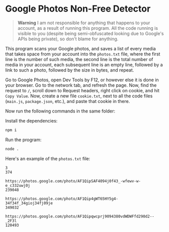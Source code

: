 # Google Photos Non-Free Detector

> **Warning**
> I am not responsible for anything that happens to your account, as a result of running this program. All the code running is visible to you (despite being semi-obfuscated looking due to Google's APIs being private), so don't blame for anything.

This program scans your Google photos, and saves a list of every media that takes space from your account into the `photos.txt` file, where the first line is the number of such media, the second line is the total number of media in your account, each subsequent line is an empty line, followed by a link to such a photo, followed by the size in bytes, and repeat.

Go to Google Photos, open Dev Tools by F12, or however else it is done in your browser. Go to the network tab, and refresh the page. Now, find the request to `/`, scroll down to Request headers, right click on cookie, and hit `Copy Value`. Now, create a new file `cookie.txt`, next to all the code files (`main.js`, `package.json`, etc.), and paste that cookie in there.

Now run the following commands in the same folder:

Install the dependencies:

```sh
npm i
```

Run the program:

```sh
node .
```

Here's an example of the `photos.txt` file:

```
3
374

https://photos.google.com/photo/AF1QipSAF4094j0f43_-wfewv-w-e_c332uwj0j
239048

https://photos.google.com/photo/AF1Qip4gWT65HY5g4-34f34f_34gioj34fj09je
349032

https://photos.google.com/photo/AF1Qipqwcprj9094380vdWDWFfd290d2--_2F3l
120493
```
